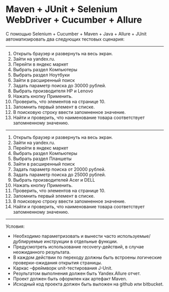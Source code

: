 # Maven + JUnit + Selenium WebDriver + Cucumber + Allure #
С помощью Selenium + Cucumber + Maven + Java + Allure + JUnit автоматизировать два следующих тестовых сценария:
***
1. Открыть браузер и развернуть на весь экран.
2. Зайти на yandex.ru.
3. Перейти в яндекс маркет
4. Выбрать раздел Компьютеры
5. Выбрать раздел Ноутбуки
6. Зайти в расширенный поиск
7. Задать параметр поиска до 30000 рублей.
8. Выбрать производителя HP и Lenovo
9. Нажать кнопку Применить.
10. Проверить, что элементов на странице 10.
11. Запомнить первый элемент в списке.
12. В поисковую строку ввести запомненное значение.
13. Найти и проверить, что наименование товара соответствует запомненному значению.
***
1. Открыть браузер и развернуть на весь экран.
2. Зайти на yandex.ru.
3. Перейти в яндекс маркет
4. Выбрать раздел  Компьютеры
5. Выбрать раздел Планшеты
6. Зайти в расширенный поиск
7. Задать параметр поиска от 20000 рублей.
8. Задать параметр поиска до 25000 рублей.
9. Выбрать производителей Acer и DELL
10. Нажать кнопку Применить.
11. Проверить, что элементов на странице 10.
12. Запомнить первый элемент в списке.
13. В поисковую строку ввести запомненное значение.
14. Найти и проверить, что наименование товара соответствует запомненному значению.
***
 Условия:
*	Необходимо параметризовать и вынести часто используемые/дублируемые инструкции в отдельные функции.
*	Предусмотреть использование recovery-действий, в случае неожиданного результата.
*	В каждом действии по переходу должны быть встроены логические проверки-ожидания открытия страницы.
*	Каркас –фреймворк unit-тестирования J-Unit.
*	Результатом выполнения должен быть Yandex.Allure отчет.
*	Проект должен быть оформлен как артефакт Maven.
*	Исходный код проекта должен быть выложен на github или bitbucket.
